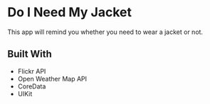 # Do I Need My Jacket

This app will remind you whether you need to wear a jacket or not.


## Built With

* Flickr API
* Open Weather Map API
* CoreData
* UIKit

